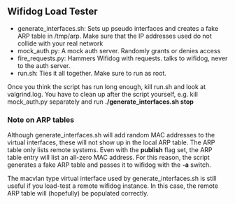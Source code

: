 ## Wifidog Load Tester ##

* generate\_interfaces.sh: Sets up pseudo interfaces and creates a fake ARP
  table in /tmp/arp. Make sure that the IP addresses used do not collide with
  your real network
* mock\_auth.py: A mock auth server. Randomly grants or denies access
* fire\_requests.py: Hammers Wifidog with requests. talks to wifidog, never
  to the auth server.
* run.sh: Ties it all together. Make sure to run as root. 

Once you think the script has run long enough, kill run.sh and look at
valgrind.log. You have to clean up after the script yourself, e.g. kill
mock\_auth.py separately and run **./generate_interfaces.sh stop**

### Note on ARP tables ###

Although generate\_interfaces.sh will add random MAC addresses
to the virtual interfaces, these will not show up in the local
ARP table. The ARP table only lists remote systems. Even with the
**publish** flag set, the ARP table entry will list an all-zero MAC
address. For this reason, the script generates a fake ARP table
and passes it to wifidog with the **-a** switch.

The macvlan type virtual interface used by generate\_interfaces.sh
is still useful if you load-test a remote wifidog instance. In this case,
the remote ARP table will (hopefully) be populated correctly.
